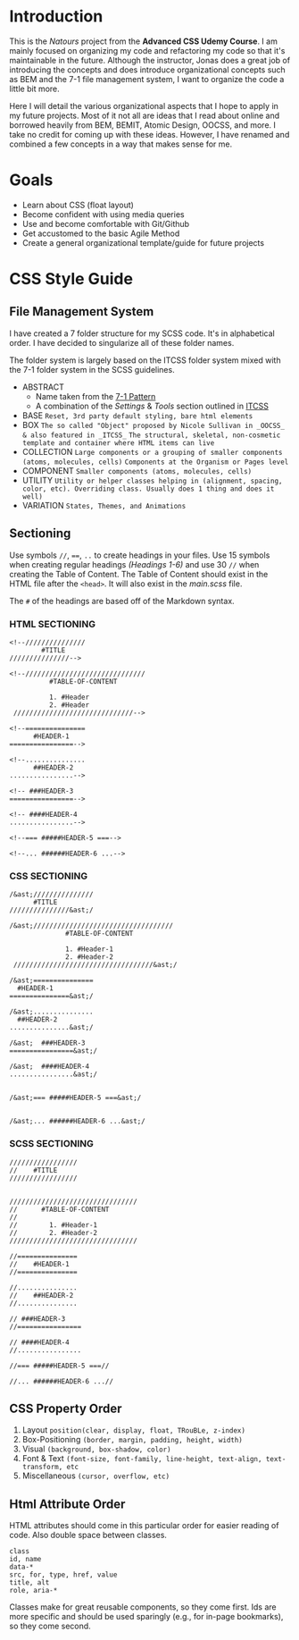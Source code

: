 # Introduction
This is the *Natours* project from the **Advanced CSS Udemy Course**. I am mainly focused on organizing my code and refactoring my code so that it's maintainable in the future. Although the instructor, Jonas does a great job of introducing the concepts and does introduce organizational concepts such as BEM and the 7-1 file management system, I want to organize the code a little bit more.

Here I will detail the various organizational aspects that I hope to apply in my future projects. Most of it not all are ideas that I read about online and borrowed heavily from BEM, BEMIT, Atomic Design, OOCSS, and more. I take no credit for coming up with these ideas. However, I have renamed and combined a few concepts in a way that makes sense for me.

# Goals
+ Learn about CSS (float layout)
+ Become confident with using media queries
+ Use and become comfortable with Git/Github
+ Get accustomed to the basic Agile Method
+ Create a general organizational template/guide for future projects

# CSS Style Guide

## File Management System
I have created a 7 folder structure for my SCSS code. It's in alphabetical order. I have decided to singularize all of these folder names.

The folder system is largely based on the ITCSS folder system mixed with the 7-1 folder system in the SCSS guidelines.

+ ABSTRACT
  - Name taken from the [7-1 Pattern](https://sass-guidelin.es/)
  - A combination of the _Settings_ & _Tools_ section outlined in [ITCSS](https://www.creativebloq.com/web-design/manage-large-css-projects-itcss-101517528)  
+ BASE
  `Reset, 3rd party default styling, bare html elements`
+ BOX
  `The so called "Object" proposed by Nicole Sullivan in _OOCSS_ & also featured in _ITCSS_`
  `The structural, skeletal, non-cosmetic template and container where HTML items can live`
+ COLLECTION
  `Large components or a grouping of smaller components (atoms, molecules, cells)`
  `Components at the Organism or Pages level`
+ COMPONENT
  `Smaller components (atoms, molecules, cells)`
+ UTILITY
  `Utility or helper classes helping in (alignment, spacing, color, etc). Overriding class. Usually does 1 thing and does it well)`
+ VARIATION
  `States, Themes, and Animations`

## Sectioning
Use symbols `//`, `==`, `..` to create headings in your files. Use 15 symbols when creating regular headings *(Headings 1-6)* and use 30 `//` when creating the Table of Content. The Table of Content should exist in the HTML file after the `<head>`. It will also exist in the _main.scss_ file.

The `#` of the headings are based off of the Markdown syntax.

### HTML SECTIONING
    <!--///////////////
            #TITLE
    ///////////////-->

    <!--//////////////////////////////
              #TABLE-OF-CONTENT

              1. #Header
              2. #Header
     //////////////////////////////-->

    <!--===============
          #HEADER-1
    ================-->

    <!--...............
          ##HEADER-2
    ................-->

    <!-- ###HEADER-3
    ================-->

    <!-- ####HEADER-4
    ................-->

    <!--=== #####HEADER-5 ===-->

    <!--... ######HEADER-6 ...-->

### CSS SECTIONING

    /&ast;///////////////
          #TITLE
    ///////////////&ast;/

    /&ast;///////////////////////////////////
                  #TABLE-OF-CONTENT

                  1. #Header-1
                  2. #Header-2
     ///////////////////////////////////&ast;/

    /&ast;===============
      #HEADER-1
    ===============&ast;/

    /&ast;...............
      ##HEADER-2
    ...............&ast;/

    /&ast;  ###HEADER-3
    ================&ast;/

    /&ast;  ####HEADER-4
    ................&ast;/


    /&ast;=== #####HEADER-5 ===&ast;/


    /&ast;... ######HEADER-6 ...&ast;/


### SCSS SECTIONING

    /////////////////
    //    #TITLE
    /////////////////


    ////////////////////////////////
    //      #TABLE-OF-CONTENT
    //
    //        1. #Header-1
    //        2. #Header-2
    ////////////////////////////////

    //===============
    //    #HEADER-1
    //===============

    //...............
    //    ##HEADER-2
    //...............

    // ###HEADER-3
    //================

    // ####HEADER-4
    //................

    //=== #####HEADER-5 ===//

    //... ######HEADER-6 ...//


## CSS Property Order

1. Layout
   `position(clear, display, float, TRouBLe, z-index)`
2. Box-Positioning
  `(border, margin, padding, height, width)`
3. Visual
  `(background, box-shadow, color)`
4. Font & Text
  `(font-size, font-family, line-height, text-align, text-transform, etc`
5. Miscellaneous
  `(cursor, overflow, etc)`

## Html Attribute Order

HTML attributes should come in this particular order for easier reading of code. Also double space between classes.

    class
    id, name
    data-*
    src, for, type, href, value
    title, alt
    role, aria-*

Classes make for great reusable components, so they come first. Ids are more specific and should be used sparingly (e.g., for in-page bookmarks), so they come second.
